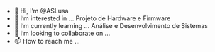 - 👋 Hi, I’m @ASLusa
- 👀 I’m interested in ... Projeto de Hardware e Firmware
- 🌱 I’m currently learning ... Análise e Desenvolvimento de Sistemas
- 💞️ I’m looking to collaborate on ...
- 📫 How to reach me ...

<!---
ASLusa/ASLusa is a ✨ special ✨ repository because its `README.md` (this file) appears on your GitHub profile.
You can click the Preview link to take a look at your changes.
--->
